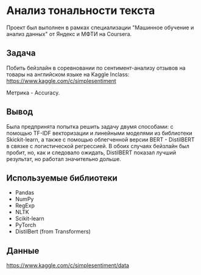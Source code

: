 # Анализ тональности текста

Проект был выполнен в рамках специализации "Машинное обучение и анализ данных" от Яндекс и МФТИ на Coursera.

## Задача

Побить бейзлайн в соревновании по сентимент-анализу отзывов на товары на английском языке на Kaggle Inclass:
https://www.kaggle.com/c/simplesentiment

Метрика - Accuracy.

## Вывод

Была предпринята попытка решить задачу двумя способами: с помощью TF-IDF векторизации и линейными моделями из библиотеки Skickit-learn, а также с помощью облегченной версии BERT - DistilBERT в связке с логистической регрессией. В обоих случаях бейзлайн был пробит, но, как и следовало ожидать,  DistilBERT показал лучший результат, но работал значительно дольше.

## Используемые библиотеки

- Pandas
- NumPy
- RegExp
- NLTK
- Scikit-learn
- PyTorch
- DistilBert (from Transformers)

## Данные

https://www.kaggle.com/c/simplesentiment/data
